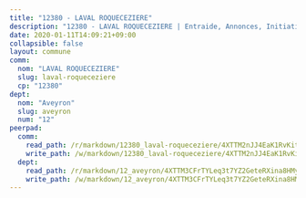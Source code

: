 ```yaml
---
title: "12380 - LAVAL ROQUECEZIERE"
description: "12380 - LAVAL ROQUECEZIERE | Entraide, Annonces, Initiatives"
date: 2020-01-11T14:09:21+09:00
collapsible: false
layout: commune
comm:
  nom: "LAVAL ROQUECEZIERE"
  slug: laval-roqueceziere
  cp: "12380"
dept:
  nom: "Aveyron"
  slug: aveyron
  num: "12"
peerpad:
  comm:
    read_path: /r/markdown/12380_laval-roqueceziere/4XTTM2nJJ4EaK1RvKitt63S8bzwvZf4LEVP7pikjvGWNoY5TB
    write_path: /w/markdown/12380_laval-roqueceziere/4XTTM2nJJ4EaK1RvKitt63S8bzwvZf4LEVP7pikjvGWNoY5TB-K3TgULqx7gHxpT7iYsC385mQX6oyb2bSsLYjE7bts8M3CVLTD8Ce6wuvcGdzhtAoue3b7VQymsv26Nc4CvGGSHte3mEtgkijjTHEqwFsxH589CdaPCqkAE3F1rRZ6qvdmexBmgiq
  dept:
    read_path: /r/markdown/12_aveyron/4XTTM3CFrTYLeq3t7YZ2GeteRXina8HMy585xLdATaEm28gJq
    write_path: /w/markdown/12_aveyron/4XTTM3CFrTYLeq3t7YZ2GeteRXina8HMy585xLdATaEm28gJq-K3TgUfu3tdsvnJNzfCjLcQBm4uQ83gag77qnaAo9pjUvbpQyfAVAxJdyULKffeJFVcGHHVraYZNVQhiGBeBUKBFLy2Vr8dapgU6tQCmoJQ6dgnoqRGmK9bSxqhW9VArfxRuTPcgV
---
```


